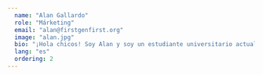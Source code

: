 ```yaml
---
  name: "Alan Gallardo"
  role: "Márketing"
  email: "alan@firstgenfirst.org"
  image: "alan.jpg"
  bio: "¡Hola chicos! Soy Alan y soy un estudiante universitario actual en la UCLA que estudia Comunicaciones y Cine. Me uní al equipo de FGF porque también crecí como estudiante de primera generación y de bajos ingresos de la ciudad de Bell, California, y quiero ayudar a llegar a tantos estudiantes como sea posible utilizando mi experiencia en cine y marketing."
  lang: "es"
  ordering: 2
---
```

